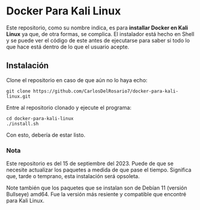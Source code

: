 # Docker Para Kali Linux

Este repositorio, como su nombre indica, es para **installar Docker en Kali Linux** ya que, de otra formas, se complica. El instalador está hecho en Shell y se puede ver el código de este antes de ejecutarse para saber si todo lo que hace está dentro de lo que el usuario acepte.

## Instalación
Clone el repositorio en caso de que aún no lo haya echo:

```shell
git clone https://github.com/CarlosDelRosario7/docker-para-kali-linux.git
```

Entre al repositorio clonado y ejecute el programa:

```shell
cd docker-para-kali-linux
./install.sh
```

Con esto, debería de estar listo.

### Nota
Este repositorio es del 15 de septiembre del 2023. Puede de que se necesite actualizar los paquetes a medida de que pase el tiempo. Significa que, tarde o temprano, esta instalación será opsoleta.

Note también que los paquetes que se instalan son de Debían 11 (versión Bullseye) amd64. Fue la versión más resiente y compatible que encontré para Kali Linux.
